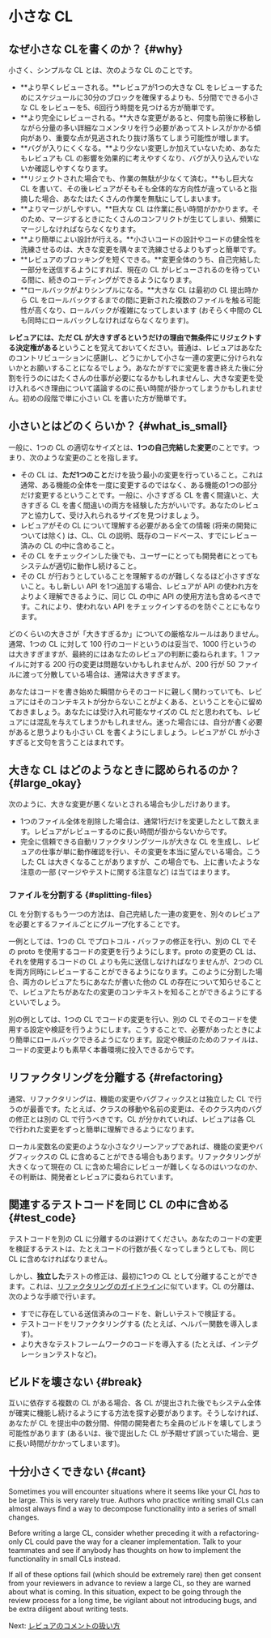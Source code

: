# 小さな CL



## なぜ小さな CLを書くのか？ {#why}

小さく、シンプルな CL とは、次のような CL のことです。

-   **より早くレビューされる。**レビュアが1つの大きな CL をレビューするためにスケジュールに30分のブロックを確保するよりも、5分間でできる小さな CL をレビューを5、6回行う時間を見つける方が簡単です。
-   **より完全にレビューされる。**大きな変更があると、何度も前後に移動しながら分量の多い詳細なコメンタリを行う必要があってストレスがかかる傾向があり、重要な点が見逃されたり抜け落ちてしまう可能性が増します。
-   **バグが入りにくくなる。**より少ない変更しか加えていないため、あなたもレビュアも CL の影響を効果的に考えやすくなり、バグが入り込んでいないか確認しやすくなります。
-   **リジェクトされた場合でも、作業の無駄が少なくて済む。**もし巨大な CL を書いて、その後レビュアがそもそも全体的な方向性が違っていると指摘した場合、あなたはたくさんの作業を無駄にしてしまいます。
-   **よりマージがしやすい。**巨大な CL は作業に長い時間がかかります。そのため、マージするときにたくさんのコンフリクトが生じてしまい、頻繁にマージしなければならなくなります。
-   **より簡単によい設計が行える。**小さいコードの設計やコードの健全性を洗練させるのは、大きな変更を隅々まで洗練させるよりもずっと簡単です。
-   **レビュアのブロッキングを短くできる。**変更全体のうち、自己完結した一部分を送信するようにすれば、現在の CL がレビューされるのを待っている間に、続きのコーディングができるようになります。
-   **ロールバックがよりシンプルになる。**大きな CL は最初の CL 提出時から CL をロールバックするまでの間に更新された複数のファイルを触る可能性が高くなり、ロールバックが複雑になってしまいます (おそらく中間の CL も同時にロールバックしなければならなくなります)。

**レビュアには、ただ CL が大きすぎるというだけの理由で無条件にリジェクトする決定権がある**ということを覚えておいてください。普通は、レビュアはあなたのコントリビューションに感謝し、どうにかして小さな一連の変更に分けられないかとお願いすることになるでしょう。あなたがすでに変更を書き終えた後に分割を行うのにはたくさんの仕事が必要になるかもしれませんし、大きな変更を受け入れるべき理由について議論するのに長い時間が掛かってしまうかもしれません。初めの段階で単に小さい CL を書いた方が簡単です。

## 小さいとはどのくらいか？ {#what_is_small}

一般に、1つの CL の適切なサイズとは、**1つの自己完結した変更**のことです。つまり、次のような変更のことを指します。

-   その CL は、**ただ1つのこと**だけを扱う最小の変更を行っていること。これは通常、ある機能の全体を一度に変更するのではなく、ある機能の1つの部分だけ変更するということです。一般に、小さすぎる CL を書く間違いと、大きすぎる CL を書く間違いの両方を経験した方がいいです。あなたのレビュアと協力して、受け入れられるサイズを見つけましょう。
-   レビュアがその CL について理解する必要がある全ての情報 (将来の開発については除く) は、CL、CL の説明、既存のコードベース、すでにレビュー済みの CL の中に含めること。
-   その CL をチェックインした後でも、ユーザーにとっても開発者にとってもシステムが適切に動作し続けること。
-   その CL が行おうとしていることを理解するのが難しくなるほど小さすぎないこと。もし新しい API を1つ追加する場合、レビュアが API の使われ方をよりよく理解できるように、同じ CL の中に API の使用方法も含めるべきです。これにより、使われない API をチェックインするのを防ぐことにもなります。

どのくらいの大きさが「大きすぎるか」についての厳格なルールはありません。通常、1つの CL に対して 100 行のコードというのは妥当で、1000 行というのは大きすぎますが、最終的にはあなたのレビュアの判断に委ねられます。1 ファイルに対する 200 行の変更は問題ないかもしれませんが、200 行が 50 ファイルに渡って分散している場合は、通常は大きすぎます。

あなたはコードを書き始めた瞬間からそのコードに親しく関わっていても、レビュアにはそのコンテキストが分からないことがよくある、ということを心に留めておきましょう。あなたには受け入れ可能なサイズの CL だと思われても、レビュアには混乱を与えてしまうかもしれません。迷った場合には、自分が書く必要があると思うよりも小さい CL を書くようにしましょう。レビュアが CL が小さすぎると文句を言うことはまれです。

## 大きな CL はどのようなときに認められるのか？ {#large_okay}

次のように、大きな変更が悪くないとされる場合も少しだけあります。

-   1つのファイル全体を削除した場合は、通常1行だけを変更したとして数えます。レビュアがレビューするのに長い時間が掛からないからです。
-   完全に信頼できる自動リファクタリングツールが大きな CL を生成し、レビュアの仕事が単に動作確認を行い、その変更を本当に望んでいる場合。こうした CL は大きくなることがありますが、この場合でも、上に書いたような注意の一部 (マージやテストに関する注意など) は当てはまります。

### ファイルを分割する {#splitting-files}

CL を分割するもう一つの方法は、自己完結した一連の変更を、別々のレビュアを必要とするファイルごとにグループ化することです。

一例としては、1つの CL でプロトコル・バッファの修正を行い、別の CL でその proto を使用するコードの変更を行うようにします。proto の変更の CL は、それを使用するコードの CL よりも先に送信しなければなりませんが、2つの CL を両方同時にレビューすることができるようになります。このように分割した場合、両方のレビュアたちにあなたが書いた他の CL の存在について知らせることで、レビュアたちがあなたの変更のコンテキストを知ることができるようにするといいでしょう。 

別の例としては、1つの CL でコードの変更を行い、別の CL でそのコードを使用する設定や検証を行うようにします。こうすることで、必要があったときにより簡単にロールバックできるようになります。設定や検証のためのファイルは、コードの変更よりも素早く本番環境に投入できるからです。

## リファクタリングを分離する {#refactoring}

通常、リファクタリングは、機能の変更やバグフィックスとは独立した CL で行うのが最善です。たとえば、クラスの移動や名前の変更は、そのクラス内のバグの修正とは別の CL で行うべきです。CL が分かれていれば、レビュアは各 CL で行われた変更をずっと簡単に理解できるようになります。

ローカル変数名の変更のような小さなクリーンアップであれば、機能の変更やバグフィックスの CL に含めることができる場合もあります。リファクタリングが大きくなって現在の CL に含めた場合にレビューが難しくなるのはいつなのか、その判断は、開発者とレビュアに委ねられています。

## 関連するテストコードを同じ CL の中に含める {#test_code}

テストコードを別の CL に分離するのは避けてください。あなたのコードの変更を検証するテストは、たとえコードの行数が長くなってしまうとしても、同じ CL に含めなければなりません。

しかし、**独立した**テストの修正は、最初に1つの CL として分離することができます。これは、[リファクタリングのガイドライン](#refactoring)に似ています。CL の分離は、次のような手順で行います。

*   すでに存在している送信済みのコードを、新しいテストで検証する。
*   テストコードをリファクタリングする (たとえば、ヘルパー関数を導入します)。
*   より大きなテストフレームワークのコードを導入する (たとえば、インテグレーションテストなど)。

## ビルドを壊さない {#break}

互いに依存する複数の CL がある場合、各 CL が提出された後でもシステム全体が確実に機能し続けるようにする方法を探す必要があります。そうしなければ、あなたが CL を提出中の数分間、仲間の開発者たち全員のビルドを壊してしまう可能性があります (あるいは、後で提出した CL が予期せず誤っていた場合、更に長い時間がかかってしまいます)。

## 十分小さくできない {#cant}

Sometimes you will encounter situations where it seems like your CL *has* to be
large. This is very rarely true. Authors who practice writing small CLs can
almost always find a way to decompose functionality into a series of small
changes.

Before writing a large CL, consider whether preceding it with a refactoring-only
CL could pave the way for a cleaner implementation. Talk to your teammates and
see if anybody has thoughts on how to implement the functionality in small CLs
instead.

If all of these options fail (which should be extremely rare) then get consent
from your reviewers in advance to review a large CL, so they are warned about
what is coming. In this situation, expect to be going through the review process
for a long time, be vigilant about not introducing bugs, and be extra diligent
about writing tests.

Next: [レビュアのコメントの扱い方](handling-comments.md)
